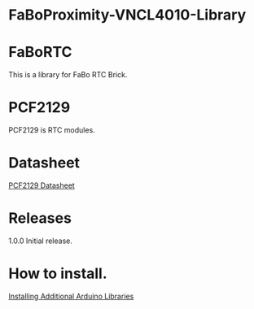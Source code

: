 # FaBoProximity-VNCL4010-Library

# FaBoRTC

This is a library for FaBo RTC Brick.

# PCF2129

PCF2129 is RTC modules.

# Datasheet

[PCF2129 Datasheet](http://cache.nxp.com/documents/data_sheet/PCF2129.pdf)

# Releases

1.0.0 Initial release.

# How to install.

[Installing Additional Arduino Libraries](https://www.arduino.cc/en/Guide/Libraries#toc3)
